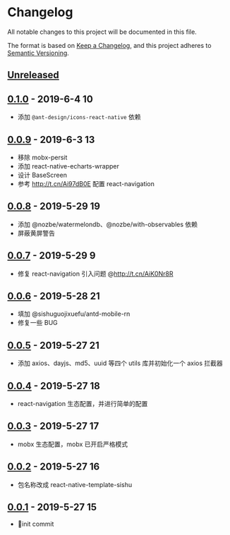 # Changelog

All notable changes to this project will be documented in this file.

The format is based on [Keep a Changelog](https://keepachangelog.com/zh-CN/1.0.0/),
and this project adheres to [Semantic Versioning](https://semver.org/lang/zh-CN/).

## [Unreleased]

## [0.1.0] - 2019-6-4 10

- 添加 `@ant-design/icons-react-native` 依赖

## [0.0.9] - 2019-6-3 13

- 移除 mobx-persit
- 添加 react-native-echarts-wrapper
- 设计 BaseScreen
- 参考 http://t.cn/Ai97dB0E 配置 react-navigation

## [0.0.8] - 2019-5-29 19

- 添加 @nozbe/watermelondb、@nozbe/with-observables 依赖
- 屏蔽黄屏警告

## [0.0.7] - 2019-5-29 9

- 修复 react-navigation 引入问题 @http://t.cn/AiK0Nr8R

## [0.0.6] - 2019-5-28 21

- 填加 @sishuguojixuefu/antd-mobile-rn
- 修复一些 BUG

## [0.0.5] - 2019-5-27 21

- 添加 axios、dayjs、md5、uuid 等四个 utils 库并初始化一个 axios 拦截器

## [0.0.4] - 2019-5-27 18

- react-navigation 生态配置，并进行简单的配置

## [0.0.3] - 2019-5-27 17

- mobx 生态配置，mobx 已开启严格模式

## [0.0.2] - 2019-5-27 16

- 包名称改成 react-native-template-sishu

## [0.0.1] - 2019-5-27 15

- :tada:init commit

[unreleased]: https://github.com/sishuguojixuefu/react-native-template-sishu/compare/v0.1.0...HEAD
[0.1.0]: https://github.com/sishuguojixuefu/react-native-template-sishu/compare/v0.0.9...v0.1.0
[0.0.9]: https://github.com/sishuguojixuefu/react-native-template-sishu/compare/v0.0.8...v0.0.9
[0.0.8]: https://github.com/sishuguojixuefu/react-native-template-sishu/compare/v0.0.7...v0.0.8
[0.0.7]: https://github.com/sishuguojixuefu/react-native-template-sishu/compare/v0.0.6...v0.0.7
[0.0.6]: https://github.com/sishuguojixuefu/react-native-template-sishu/compare/v0.0.5...v0.0.6
[0.0.5]: https://github.com/sishuguojixuefu/react-native-template-sishu/compare/v0.0.4...v0.0.5
[0.0.4]: https://github.com/sishuguojixuefu/react-native-template-sishu/compare/v0.0.3...v0.0.4
[0.0.3]: https://github.com/sishuguojixuefu/react-native-template-sishu/compare/v0.0.2...v0.0.3
[0.0.2]: https://github.com/sishuguojixuefu/react-native-template-sishu/compare/v0.0.1...v0.0.2
[0.0.1]: https://github.com/sishuguojixuefu/react-native-template-sishu/releases/tag/v0.0.1
